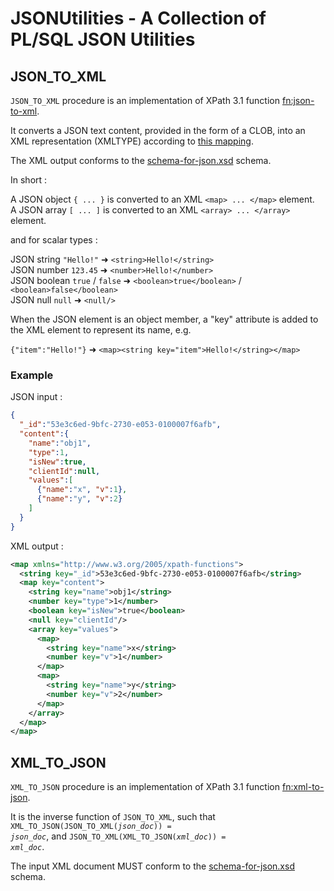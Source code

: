 # JSONUtilities - A Collection of PL/SQL JSON Utilities

## JSON_TO_XML

`JSON_TO_XML` procedure is an implementation of XPath 3.1 function [fn:json-to-xml](https://www.w3.org/TR/xpath-functions-31/#func-json-to-xml).

It converts a JSON text content, provided in the form of a CLOB, into an XML representation (XMLTYPE) according to [this mapping](https://www.w3.org/TR/xpath-functions-31/#json-to-xml-mapping).

The XML output conforms to the [schema-for-json.xsd](https://www.w3.org/TR/xpath-functions-31/schema-for-json.xsd) schema.

In short : 

A JSON object `{ ... }` is converted to an XML `<map> ... </map>` element.  
A JSON array `[ ... ]` is converted to an XML `<array> ... </array>` element.

and for scalar types : 

JSON string `"Hello!"` ➜ `<string>Hello!</string>`  
JSON number `123.45` ➜ `<number>Hello!</number>`  
JSON boolean `true` / `false` ➜ `<boolean>true</boolean>` / `<boolean>false</boolean>`  
JSON null `null` ➜ `<null/>`

When the JSON element is an object member, a "key" attribute is added to the XML element to represent its name, e.g.

`{"item":"Hello!"}` ➜ `<map><string key="item">Hello!</string></map>`


### Example

JSON input :  

```json
{
  "_id":"53e3c6ed-9bfc-2730-e053-0100007f6afb",
  "content":{
    "name":"obj1",
    "type":1,
    "isNew":true,
    "clientId":null,
    "values":[
      {"name":"x", "v":1},
      {"name":"y", "v":2}
    ]
  }
}
```
XML output :  
```xml
<map xmlns="http://www.w3.org/2005/xpath-functions">
  <string key="_id">53e3c6ed-9bfc-2730-e053-0100007f6afb</string>
  <map key="content">
    <string key="name">obj1</string>
    <number key="type">1</number>
    <boolean key="isNew">true</boolean>
    <null key="clientId"/>
    <array key="values">
      <map>
        <string key="name">x</string>
        <number key="v">1</number>
      </map>
      <map>
        <string key="name">y</string>
        <number key="v">2</number>
      </map>
    </array>
  </map>
</map>
```

## XML_TO_JSON

`XML_TO_JSON` procedure is an implementation of XPath 3.1 function [fn:xml-to-json](https://www.w3.org/TR/xpath-functions-31/#func-xml-to-json).  

It is the inverse function of `JSON_TO_XML`, such that <code>XML_TO_JSON(JSON_TO_XML(_json_doc_)) = _json_doc_</code>, and <code>JSON_TO_XML(XML_TO_JSON(_xml_doc_)) = _xml_doc_</code>.  

The input XML document MUST conform to the [schema-for-json.xsd](https://www.w3.org/TR/xpath-functions-31/schema-for-json.xsd) schema.  

